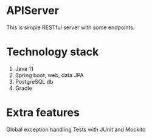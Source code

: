 # APIServer

This is simple RESTful server with some endpoints.

# Technology stack

1. Java 11
2. Spring boot, web, data JPA
3. PostgreSQL db
4. Gradle 

# Extra features

Global exception handling
Tests with JUnit and Mockito
